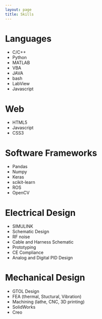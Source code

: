 ```yaml
---
layout: page
title: Skills
---
```


# Languages

- C/C++
- Python
- MATLAB
- VBA
- JAVA
- bash
- LabView
- Javascript

# Web

- HTML5
- Javascript
- CSS3

# Software Frameworks

- Pandas
- Numpy
- Keras
- scikit-learn
- ROS
- OpenCV

# Electrical Design

- SIMULINK
- Schematic Design
- RF noise
- Cable and Harness Schematic
- Prototyping
- CE Compliance
- Analog and Digital PID Design

# Mechanical Design

- GTOL Design
- FEA (thermal, Stuctural, Vibration)
- Machining (lathe, CNC, 3D printing)
- SolidWorks
- Creo
